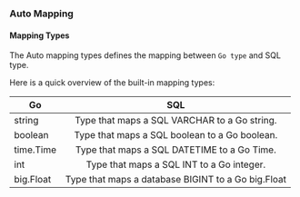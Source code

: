 ### Auto Mapping


#### Mapping Types

The Auto mapping types defines the mapping between `Go type` and SQL type.  

Here is a quick overview of the built-in mapping types:


| Go        |  SQL          
| ------------- |:-------------:|
| string      |   Type that maps a SQL VARCHAR to a Go string. |
| boolean  |  Type that maps a SQL boolean to a Go boolean. |
| time.Time | Type that maps a SQL DATETIME to a Go Time.|
| int |Type that maps a SQL INT to a Go integer.|
| big.Float |Type that maps a database BIGINT to a Go big.Float|
